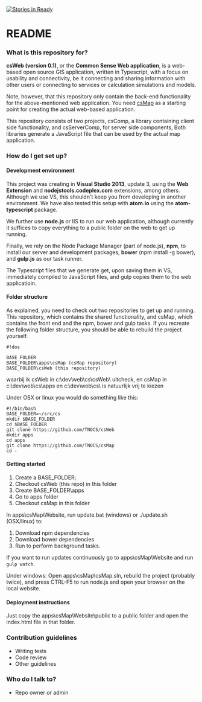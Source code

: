 [![Stories in Ready](https://badge.waffle.io/tnocs/csweb.png?label=ready&title=Ready)](https://waffle.io/tnocs/csweb)
# README #

### What is this repository for? ###

**csWeb (version 0.1)**, or the **Common Sense Web application**, is a web-based open source GIS application, written in Typescript, with a focus on usability and connectivity, be it connecting and sharing information with other users or connecting to services or calculation simulations and models. 

Note, however, that this repository only contain the back-end functionality for the above-mentioned web application. You need [csMap](https://github.com/TNOCS/csMap) as a starting point for creating the actual web-based application. 

This repository consists of two projects, csComp, a library containing client side functionality, and csServerComp, for server side components, Both libraries generate a JavaScript file that can be used by the actual map application.

### How do I get set up? ###

#### Development environment ####

This project was creating in **Visual Studio 2013**, update 3, using the **Web Extension** and **nodejstools.codeplex.com** extensions, among others. Although we use VS, this shouldn't keep you from developing in another environment. We have also tested this setup with **atom.io** using the **atom-typescript** package.

We further use **node.js** or IIS to run our web application, although currently it suffices to copy everything to a public folder on the web to get up running.

Finally, we rely on the Node Package Manager (part of node.js), **npm**, to install our server and development packages, **bower** (npm install -g bower), and **gulp.js** as our task runner. 

The Typescript files that we generate get, upon saving them in VS, immediately compiled to JavaScript files, and gulp copies them to the web applicatioin.

#### Folder structure ####

As explained, you need to check out two repositories to get up and running. This repository, which contains the shared functionality, and csMap, which contains the front end and the npm, bower and gulp tasks. If you recreate the following folder structure, you should be able to rebuild the project yourself.


```
#!dos

BASE_FOLDER
BASE_FOLDER\apps\csMap (csMap repository)
BASE_FOLDER\csWeb (this repository)

```
waarbij ik csWeb in c:\dev\web\cs\csWeb\ uitcheck, en csMap in c:\dev\web\cs\apps
en c:\dev\web\cs\ is natuurlijk vrij te kiezen‏


Under OSX or linux you would do something like this:
```
#!/bin/bash
BASE_FOLDER=~/src/cs
mkdir $BASE_FOLDER
cd $BASE_FOLDER
git clone https://github.com/TNOCS/csWeb
mkdir apps
cd apps
git clone https://github.com/TNOCS/csMap
cd -
```

#### Getting started ####
1. Create a BASE_FOLDER;
2. Checkout csWeb (this repo) in this folder
3. Create BASE_FOLDER\apps
4. Go to apps folder
5. Checkout csMap in this folder

In apps\csMap\Website, run update.bat (windows) or ./update.sh (OSX/linux) to:
1. Download npm dependencies
2. Download bower dependencies
3. Run to perform background tasks.

If you want to run updates continuously go to apps\csMap\Website and run `gulp watch`. 

Under windows:
Open apps\csMap\csMap.sln, rebuild the project (probably twice), and press CTRL-F5 to run node.js and open your browser on the local website. 

#### Deployment instructions ####

Just copy the apps\csMap\Website\public to a public folder and open the index.html file in that folder.

### Contribution guidelines ###

* Writing tests
* Code review
* Other guidelines

### Who do I talk to? ###

* Repo owner or admin
